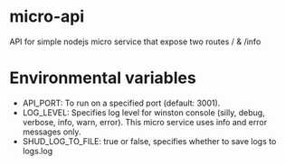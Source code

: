 # micro-api

API for simple nodejs micro service that expose two routes / & /info

# Environmental variables

- API_PORT: To run on a specified port (default: 3001).
- LOG_LEVEL: Specifies log level for winston console (silly, debug, verbose, info, warn, error). This micro service uses info and error messages only.
- SHUD_LOG_TO_FILE: true or false, specifies whether to save logs to logs.log

